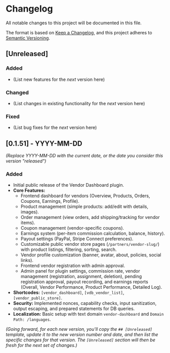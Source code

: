 # Changelog

All notable changes to this project will be documented in this file.

The format is based on [Keep a Changelog](https://keepachangelog.com/en/1.0.0/),
and this project adheres to [Semantic Versioning](https://semver.org/spec/v2.0.0.html).

## [Unreleased]

### Added
- (List new features for the *next* version here)

### Changed
- (List changes in existing functionality for the *next* version here)

### Fixed
- (List bug fixes for the *next* version here)

## [0.1.51] - YYYY-MM-DD 
*(Replace YYYY-MM-DD with the current date, or the date you consider this version "released")*

### Added
- Initial public release of the Vendor Dashboard plugin.
- **Core Features:**
    - Frontend dashboard for vendors (Overview, Products, Orders, Coupons, Earnings, Profile).
    - Product management (simple products: add/edit with details, images).
    - Order management (view orders, add shipping/tracking for vendor items).
    - Coupon management (vendor-specific coupons).
    - Earnings system (per-item commission calculation, balance, history).
    - Payout settings (PayPal, Stripe Connect preferences).
    - Customizable public vendor store pages (`/partners/vendor-slug/`) with product listings, filtering, sorting, search.
    - Vendor profile customization (banner, avatar, about, policies, social links).
    - Frontend vendor registration with admin approval.
    - Admin panel for plugin settings, commission rate, vendor management (registration, assignment, deletion), pending registration approval, payout recording, and earnings reports (Overall, Vendor Performance, Product Performance, Detailed Log).
- **Shortcodes:** `[vendor_dashboard]`, `[vdb_vendor_list]`, `[vendor_public_store]`.
- **Security:** Implemented nonces, capability checks, input sanitization, output escaping, and prepared statements for DB queries.
- **Localization:** Basic setup with text domain `vendor-dashboard` and `Domain Path: /languages`.

*(Going forward, for each new version, you'll copy the `## [Unreleased]` template, update it to the new version number and date, and then list the specific changes for that version. The `[Unreleased]` section will then be fresh for the *next* set of changes.)*